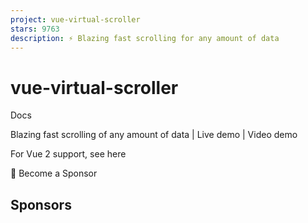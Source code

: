 ```yaml
---
project: vue-virtual-scroller
stars: 9763
description: ⚡️ Blazing fast scrolling for any amount of data
---
```


vue-virtual-scroller
====================

Docs

Blazing fast scrolling of any amount of data | Live demo | Video demo

For Vue 2 support, see here

💚️ Become a Sponsor

Sponsors
--------
